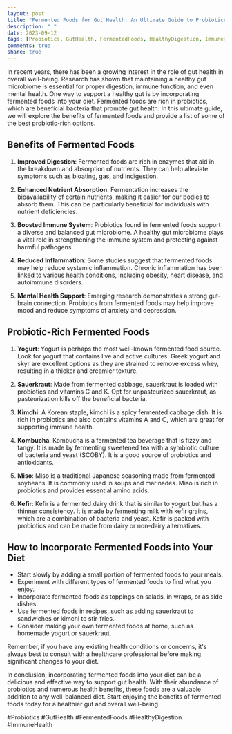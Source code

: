 ```yaml
---
layout: post
title: "Fermented Foods for Gut Health: An Ultimate Guide to Probiotics"
description: " "
date: 2023-09-12
tags: [Probiotics, GutHealth, FermentedFoods, HealthyDigestion, ImmuneHealth]
comments: true
share: true
---
```


In recent years, there has been a growing interest in the role of gut health in overall well-being. Research has shown that maintaining a healthy gut microbiome is essential for proper digestion, immune function, and even mental health. One way to support a healthy gut is by incorporating fermented foods into your diet. Fermented foods are rich in probiotics, which are beneficial bacteria that promote gut health. In this ultimate guide, we will explore the benefits of fermented foods and provide a list of some of the best probiotic-rich options.

## Benefits of Fermented Foods

1. **Improved Digestion**: Fermented foods are rich in enzymes that aid in the breakdown and absorption of nutrients. They can help alleviate symptoms such as bloating, gas, and indigestion.

2. **Enhanced Nutrient Absorption**: Fermentation increases the bioavailability of certain nutrients, making it easier for our bodies to absorb them. This can be particularly beneficial for individuals with nutrient deficiencies.

3. **Boosted Immune System**: Probiotics found in fermented foods support a diverse and balanced gut microbiome. A healthy gut microbiome plays a vital role in strengthening the immune system and protecting against harmful pathogens.

4. **Reduced Inflammation**: Some studies suggest that fermented foods may help reduce systemic inflammation. Chronic inflammation has been linked to various health conditions, including obesity, heart disease, and autoimmune disorders.

5. **Mental Health Support**: Emerging research demonstrates a strong gut-brain connection. Probiotics from fermented foods may help improve mood and reduce symptoms of anxiety and depression.

## Probiotic-Rich Fermented Foods

1. **Yogurt**: Yogurt is perhaps the most well-known fermented food source. Look for yogurt that contains live and active cultures. Greek yogurt and skyr are excellent options as they are strained to remove excess whey, resulting in a thicker and creamier texture.

2. **Sauerkraut**: Made from fermented cabbage, sauerkraut is loaded with probiotics and vitamins C and K. Opt for unpasteurized sauerkraut, as pasteurization kills off the beneficial bacteria.

3. **Kimchi**: A Korean staple, kimchi is a spicy fermented cabbage dish. It is rich in probiotics and also contains vitamins A and C, which are great for supporting immune health.

4. **Kombucha**: Kombucha is a fermented tea beverage that is fizzy and tangy. It is made by fermenting sweetened tea with a symbiotic culture of bacteria and yeast (SCOBY). It is a good source of probiotics and antioxidants.

5. **Miso**: Miso is a traditional Japanese seasoning made from fermented soybeans. It is commonly used in soups and marinades. Miso is rich in probiotics and provides essential amino acids.

6. **Kefir**: Kefir is a fermented dairy drink that is similar to yogurt but has a thinner consistency. It is made by fermenting milk with kefir grains, which are a combination of bacteria and yeast. Kefir is packed with probiotics and can be made from dairy or non-dairy alternatives.

## How to Incorporate Fermented Foods into Your Diet

- Start slowly by adding a small portion of fermented foods to your meals.
- Experiment with different types of fermented foods to find what you enjoy.
- Incorporate fermented foods as toppings on salads, in wraps, or as side dishes.
- Use fermented foods in recipes, such as adding sauerkraut to sandwiches or kimchi to stir-fries.
- Consider making your own fermented foods at home, such as homemade yogurt or sauerkraut.

Remember, if you have any existing health conditions or concerns, it's always best to consult with a healthcare professional before making significant changes to your diet.

In conclusion, incorporating fermented foods into your diet can be a delicious and effective way to support gut health. With their abundance of probiotics and numerous health benefits, these foods are a valuable addition to any well-balanced diet. Start enjoying the benefits of fermented foods today for a healthier gut and overall well-being.

#Probiotics #GutHealth #FermentedFoods #HealthyDigestion #ImmuneHealth